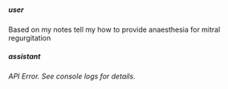 ##### user
Based on my notes tell my how to provide anaesthesia for mitral regurgitation

##### assistant
*API Error. See console logs for details.*